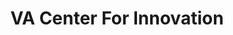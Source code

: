 ---
# This topic lives at
# https://digital.gov/topics/va-center-for-innovation

# Topic Title
title: "VA Center For Innovation"

# description — keep it short and clear
# summary: ""

# Weight
weight: 1

# For more information on managing topics,
# see https://github.com/GSA/digitalgov.gov/wiki/topics
---